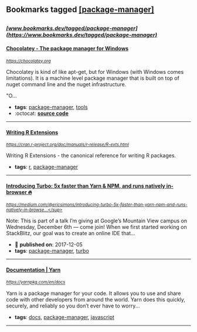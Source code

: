 ## Bookmarks tagged [[package-manager]](https://www.bookmarks.dev?q=[package-manager])

_<sup><sup>[www.bookmarks.dev/tagged/package-manager](https://www.bookmarks.dev/tagged/package-manager)</sup></sup>_
---
#### [Chocolatey - The package manager for Windows](https://chocolatey.org)
_<sup>https://chocolatey.org</sup>_

Chocolatey is kind of like apt-get, but for Windows (with Windows comes limitations). It is a machine level package manager that is built on top of nuget command line and the nuget infrastructure.

"O...
* **tags**: [package-manager](../tagged/package-manager.md), [tools](../tagged/tools.md)
* :octocat: **[source code](https://github.com/chocolatey/choco)**
---
#### [Writing R Extensions](https://cran.r-project.org/doc/manuals/r-release/R-exts.html)
_<sup>https://cran.r-project.org/doc/manuals/r-release/R-exts.html</sup>_

Writing R Extensions - the canonical reference for writing R packages.
* **tags**: [r](../tagged/r.md), [package-manager](../tagged/package-manager.md)
---
#### [Introducing Turbo: 5x faster than Yarn & NPM, and runs natively in-browser 🔥](https://medium.com/@ericsimons/introducing-turbo-5x-faster-than-yarn-npm-and-runs-natively-in-browser-cc2c39715403)
_<sup>https://medium.com/@ericsimons/introducing-turbo-5x-faster-than-yarn-npm-and-runs-natively-in-browse...</sup>_

Note: This is part of a talk I’m giving at Google’s Mountain View campus on Wednesday, December 6th — come join! When we first started working on StackBlitz, our goal was to create an online IDE that…
* :calendar: **published on**: 2017-12-05
* **tags**: [package-manager](../tagged/package-manager.md), [turbo](../tagged/turbo.md)
---
#### [Documentation | Yarn](https://yarnpkg.com/en/docs)
_<sup>https://yarnpkg.com/en/docs</sup>_

Yarn is a package manager for your code. It allows you to use and share code with other developers from around the world. Yarn does this quickly, securely, and reliably so you don’t ever have to worry...
* **tags**: [docs](../tagged/docs.md), [package-manager](../tagged/package-manager.md), [javascript](../tagged/javascript.md)
---
